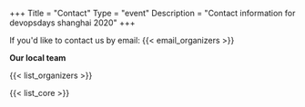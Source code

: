+++
Title = "Contact"
Type = "event"
Description = "Contact information for devopsdays shanghai 2020"
+++

If you'd like to contact us by email: {{< email_organizers >}}

**Our local team**

{{< list_organizers >}}


{{< list_core >}}
